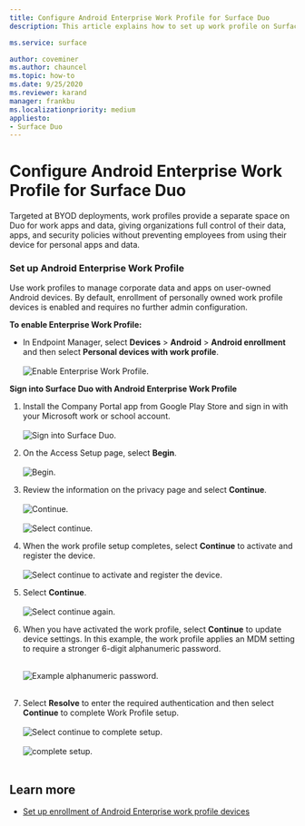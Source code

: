 ```yaml
---
title: Configure Android Enterprise Work Profile for Surface Duo
description: This article explains how to set up work profile on Surface Duo.

ms.service: surface

author: coveminer
ms.author: chauncel
ms.topic: how-to
ms.date: 9/25/2020
ms.reviewer: karand
manager: frankbu
ms.localizationpriority: medium
appliesto:
- Surface Duo
---
```


# Configure Android Enterprise Work Profile for Surface Duo

Targeted at  BYOD deployments, work profiles provide a separate space on Duo for work apps and data, giving organizations full control of their data, apps, and security policies without preventing employees from using their device for personal apps and data.

### Set up Android Enterprise Work Profile

Use work profiles to manage corporate data and apps on user-owned Android devices. By default, enrollment of personally owned work profile devices is enabled and requires no further admin configuration.  

**To enable Enterprise Work Profile:**

- In Endpoint Manager, select **Devices** > **Android** > **Android enrollment** and then select **Personal devices with work profile**.
<br><br>
 ![Enable Enterprise Work Profile.](images/enroll-start.png)

 
**Sign into Surface Duo with Android Enterprise Work Profile**

1. Install the Company Portal app from Google Play Store and sign in with your Microsoft work or school account.<br><br>
![Sign into Surface Duo.](images/duo-wp-1.png)
 
2. On the Access Setup page, select **Begin**.<br><br>
![Begin.](images/duo-wp-2.png)

3. Review the information on the privacy page and select **Continue**.<br><br>
 ![Continue.](images/duo-wp-3.png)
<br><br>
 ![Select continue.](images/duo-wp-4.png)
 
4. When the work profile setup completes, select **Continue** to activate and register the device.<br><br>
 ![Select continue to activate and register the device.](images/duo-wp-5.png)

5. Select **Continue**.<br><br>
 ![Select continue again.](images/duo-wp-6.png)

6. When you have activated the work profile, select **Continue** to update device settings. In this example, the work profile applies an MDM setting to require a stronger 6-digit alphanumeric password. <br><br>

     ![Example alphanumeric password.](images/duo-wp-7.png)<br><br>
7. Select **Resolve** to enter the required authentication and then select **Continue** to complete Work Profile setup. <br><br>
     ![Select continue to complete setup.](images/duo-wp-8.png)<br><br>
     ![complete setup.](images/duo-wp-9.png)<br><br>

## Learn more

- [Set up enrollment of Android Enterprise work profile devices](/mem/intune/enrollment/android-work-profile-enroll)
